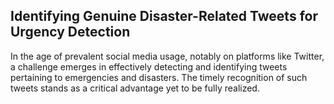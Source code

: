 ## Identifying Genuine Disaster-Related Tweets for Urgency Detection

In the age of prevalent social media usage, notably on platforms like Twitter, a challenge emerges in effectively detecting and identifying tweets pertaining to emergencies and disasters. The timely recognition of such tweets stands as a critical advantage yet to be fully realized.


